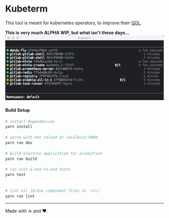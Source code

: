 # Kubeterm

This tool is meant for kubernetes operators, to improve their [QOL](https://en.wikipedia.org/wiki/Quality_of_life).

**This is very much ALPHA WIP, but what isn't these days...**
![](kubeterm_demo.gif)


#### Build Setup

``` bash
# install dependencies
yarn install

# serve with hot reload at localhost:9080
yarn run dev

# build electron application for production
yarn run build

# run unit & end-to-end tests
yarn test


# lint all JS/Vue component files in `src/`
yarn run lint

```

---

Made with ☕️ and ❤️.
